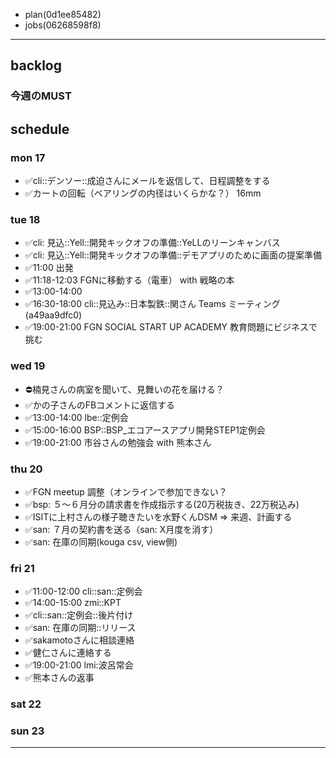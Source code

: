 
- plan(0d1ee85482)
- jobs(06268598f8)
---

## backlog
### 今週のMUST
## schedule
### mon 17
- ✅cli::デンソー::成迫さんにメールを返信して、日程調整をする
- ✅カートの回転（ベアリングの内径はいくらかな？） 16mm
### tue 18
- ✅cli: 見込::Yell::開発キックオフの準備::YeLLのリーンキャンバス
- ✅cli: 見込::Yell::開発キックオフの準備::デモアプリのために画面の提案準備
- ✅11:00 出発
- ✅11:18-12:03 FGNに移動する（電車） with 戦略の本
- ✅13:00-14:00
- ✅16:30-18:00 cli::見込み::日本製鉄::関さん Teams ミーティング(a49aa9dfc0)
- ✅19:00-21:00 FGN SOCIAL START UP ACADEMY 教育問題にビジネスで挑む

### wed 19
- ⛔️楠見さんの病室を聞いて、見舞いの花を届ける？
- ✅かの子さんのFBコメントに返信する
- ✅13:00-14:00 lbe::定例会
- ✅15:00-16:00 BSP::BSP_エコアースアプリ開発STEP1定例会
- ✅19:00-21:00 市谷さんの勉強会 with 熊本さん

### thu 20
- ✅FGN meetup 調整（オンラインで参加できない？
- ✅bsp: ５〜６月分の請求書を作成指示する(20万税抜き、22万税込み)
- ✅ISITに上村さんの様子聴きたいを水野くんDSM => 来週、計画する
- ✅san: ７月の契約書を送る（san: X月度を消す）
- ✅san: 在庫の同期(kouga csv, view側)

### fri 21
- ✅11:00-12:00 cli::san::定例会
- ✅14:00-15:00 zmi::KPT
- ✅cli::san::定例会::後片付け
- ✅san: 在庫の同期::リリース
- ✅sakamotoさんに相談連絡
- ✅健仁さんに連絡する
- ✅19:00-21:00 lmi:波呂常会
- ✅熊本さんの返事

### sat 22

### sun 23

---







